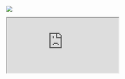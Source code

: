<div id="container" style="align:center;"><span class="skype-button rounded" data-bot-id="43882228-84dd-4797-ae33-6b63538f06ec" data-text="Lies, Lies, Lies!"></span>
<script src="https://latest-swc.cdn.skype.com/sdk/v1/sdk.js"></script>

<a href='https://join.skype.com/bot/43882228-84dd-4797-ae33-6b63538f06ec'><img src='https://dev.botframework.com/Client/Images/Add-To-Skype-Buttons.png'/></a>

<iframe src='https://webchat.botframework.com/embed/chucklesbot?s=utHNrSJtGuM.cwA.9VY.uPy7hQRUk8HDNEsTJTe_FwuTgBt6gZLkHrzX0KZ-UVs'></iframe></div>

